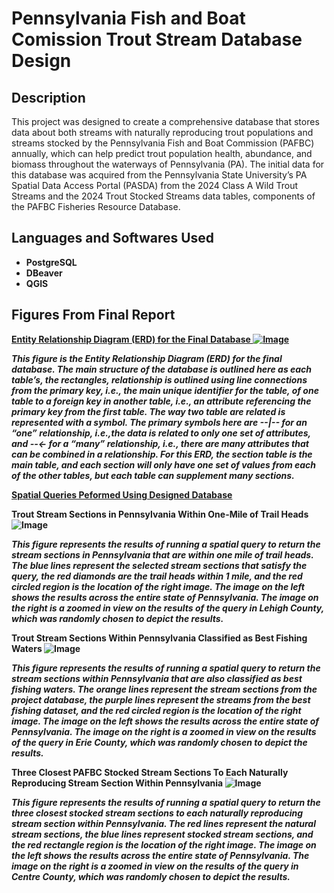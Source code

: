 <h1>Pennsylvania Fish and Boat Comission Trout Stream Database Design</h1>

<h2>Description</h2>
This project was designed to create a comprehensive database that stores data about both streams with naturally reproducing trout populations and streams stocked by the Pennsylvania Fish and Boat Commission 
(PAFBC) annually, which can help predict trout population health, abundance, and biomass throughout the waterways of Pennsylvania (PA). The initial data for this database was acquired from the Pennsylvania State University’s PA Spatial Data Access Portal (PASDA) from the 2024 Class A Wild Trout Streams and the 2024 Trout Stocked Streams data tables, components of the PAFBC Fisheries Resource Database.
<br />


<h2>Languages and Softwares Used</h2>

- <b>PostgreSQL </b> 
- <b>DBeaver</b>
- <b>QGIS<b/>


<h2>Figures From Final Report</h2>

<ins>  Entity Relationship Diagram (ERD) for the Final Database 
![Image](https://github.com/user-attachments/assets/15762417-8778-46a9-87bd-142e8e802361) 

*This figure is the Entity Relationship Diagram (ERD) for the final database. The main structure of the database is outlined here as each table’s, the rectangles, relationship is outlined using line connections from the primary key, i.e., the main unique identifier for the table, of one table to a foreign key in another table, i.e., an attribute referencing the primary key from the first table. The way two table are related is represented with a symbol. The primary symbols here are --|-- for an “one” relationship, i.e.,the data is related to only one set of attributes, and --<- for a “many” relationship, i.e., there are many attributes that can be combined in a relationship. For this ERD, the section table is the main table, and each section will only have one set of values from each of the other tables, but each table can supplement many sections.*



<ins> <b> Spatial Queries Peformed Using Designed Database 

<b> Trout Stream Sections in Pennsylvania Within One-Mile of Trail Heads
![Image](https://github.com/user-attachments/assets/0cb868cb-c076-4aab-bc58-f48738dc2f89)

*This figure represents the results of running a spatial query to return the stream sections in Pennsylvania that are within one mile of trail heads. The blue lines represent the selected stream sections that satisfy the query, the red diamonds are the trail heads within 1 mile, and the red circled region is the location of the right image. The image on the left shows the results across the entire state of Pennsylvania. The image on the right is a zoomed in view on the results of the query in Lehigh County, which was randomly chosen to depict the results.*
<b/>

<b> Trout Stream Sections Within Pennsylvania Classified as Best Fishing Waters
![Image](https://github.com/user-attachments/assets/b5ab59e1-1c01-4fee-bbb4-e1d85d76872f)

*This figure represents the results of running a spatial query to return the stream sections within Pennsylvania that are also classified as best fishing waters. The orange lines represent the stream sections from the project database, the purple lines represent the streams from the best fishing dataset, and the red circled region is the location of the right image. The image on the left shows the results across the entire state of Pennsylvania. The image on the right is a zoomed in view on the results of the query in Erie County, which was randomly chosen to depict the results.*
<b/>

<b> Three Closest PAFBC Stocked Stream Sections To Each Naturally Reproducing Stream Section Within Pennsylvania
![Image](https://github.com/user-attachments/assets/bb4774f2-9ada-4549-9bed-ac9c78e47870)

*This figure represents the results of running a spatial query to return the three closest stocked stream sections to each naturally reproducing stream section within Pennsylvania. The red lines represent the natural stream sections, the blue lines represent stocked stream sections, and the red rectangle region is the location of the right image. The image on the left shows the results across the entire state of Pennsylvania. The image on the right is a zoomed in view on the results of the query in Centre County, which was randomly chosen to depict the results.*

